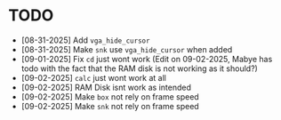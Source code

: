 # TODO

- [08-31-2025] Add `vga_hide_cursor`
- [08-31-2025] Make `snk` use `vga_hide_cursor` when added
- [09-01-2025] Fix `cd` just wont work (Edit on 09-02-2025, Mabye has todo with the fact that the RAM disk is not working as it should?)
- [09-02-2025] `calc` just wont work at all
- [09-02-2025] RAM Disk isnt work as intended
- [09-02-2025] Make `box` not rely on frame speed
- [09-02-2025] Make `snk` not rely on frame speed
